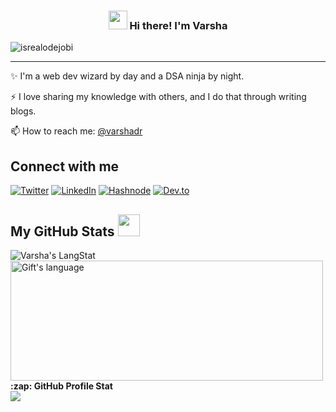 <!-- Heading -->
<h3 align="center"><img src = "https://raw.githubusercontent.com/MartinHeinz/MartinHeinz/master/wave.gif" width = 30px> Hi there! I'm Varsha </h3>

<!-- Profile Views -->

<p align="left"> <img src="https://komarev.com/ghpvc/?username=varshadr&label=Profile%20views&color=0e75b6&style=flat" alt="isrealodejobi" />
</p>

 <!-- About section -->

---
✨ I'm a web dev wizard by day and a DSA ninja by night.

⚡ I love sharing my knowledge with others, and I do that through writing blogs. 

📫 How to reach me: [@varshadr](https://www.linkedin.com/in/varsha-dr-8a1700228/)

<!-- About section: END -->


<!-- Conecct section -->

## Connect with me
[![Twitter](https://img.shields.io/badge/Twitter-blue?style=for-the-badge&logo=twitter)](https://twitter.com/varshadr1234)
[![LinkedIn](https://img.shields.io/badge/LinkedIn-blue?style=for-the-badge&logo=linkedin)](https://www.linkedin.com/in/varsha-dr-8a1700228/)
[![Hashnode](https://img.shields.io/badge/Hashnode-blue?style=for-the-badge&logo=hashnode)](https://hashnode.com/@varshadr)
[![Dev.to](https://img.shields.io/badge/Dev.to-blue?style=for-the-badge&logo=devto)](https://dev.to/varshadr)


  <!-- GitHub section -->

 ##  My GitHub Stats <img src = "https://i.pinimg.com/originals/65/c4/f4/65c4f452571be1261e9c623f7da488ac.gif" width = 35px> 
 
 <div>
   <img align="center" src="https://github-readme-streak-stats.herokuapp.com/?user=varshadr" alt="Varsha's LangStat" />
  <img align="center" src="https://github-readme-stats.vercel.app/api/top-langs?username=varshadr&langs_count=10&show_icons=true&locale=en&layout=compact&theme=light" alt="Gift's language" height="192px"  width="500px"/>
</div>

  <summary><b>:zap: GitHub Profile Stat</b></summary>
  <img src="https://github-readme-stats.anuraghazra1.vercel.app/api?username=varshadr&show_icons=true" />


<!-- GitHub section: END -->










<!--
**varshadr/varshadr** is a ✨ _special_ ✨ repository because its `README.md` (this file) appears on your GitHub profile.

Here are some ideas to get you started:

- 🔭 I’m currently working on ...
- 🌱 I’m currently learning ...
- 👯 I’m looking to collaborate on ...
- 🤔 I’m looking for help with ...
- 💬 Ask me about ...
- 📫 How to reach me: ...
- 😄 Pronouns: ...
- ⚡ Fun fact: ...
-->
